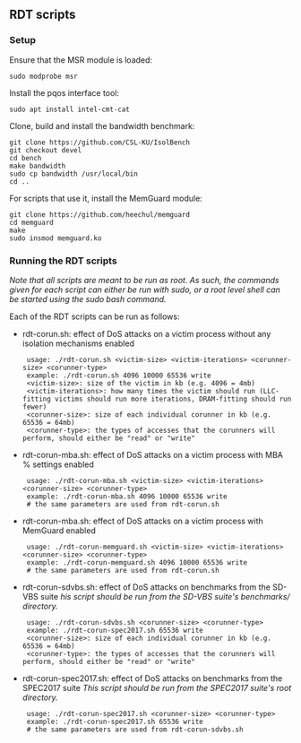 ## RDT scripts

### Setup

Ensure that the MSR module is loaded:

	sudo modprobe msr
	
Install the pqos interface tool:

	sudo apt install intel-cmt-cat

Clone, build and install the bandwidth benchmark:

	git clone https://github.com/CSL-KU/IsolBench
	git checkout devel
	cd bench
	make bandwidth
	sudo cp bandwidth /usr/local/bin
	cd ..
	
For scripts that use it, install the MemGuard module:

	git clone https://github.com/heechul/memguard
	cd memguard
	make
	sudo insmod memguard.ko
	
### Running the RDT scripts

*Note that all scripts are meant to be run as root. As such, the commands given for each script can either be run with sudo, or a root level shell can be started using the sudo bash command.*

Each of the RDT scripts can be run as follows:

- rdt-corun.sh: effect of DoS attacks on a victim process without any isolation mechanisms enabled

       usage: ./rdt-corun.sh <victim-size> <victim-iterations> <corunner-size> <corunner-type>
       example: ./rdt-corun.sh 4096 10000 65536 write
       <victim-size>: size of the victim in kb (e.g. 4096 = 4mb)
       <victim-iterations>: how many times the victim should run (LLC-fitting victims should run more iterations, DRAM-fitting should run fewer)
       <corunner-size>: size of each individual corunner in kb (e.g. 65536 = 64mb)
       <corunner-type>: the types of accesses that the corunners will perform, should either be "read" or "write"
	
- rdt-corun-mba.sh: effect of DoS attacks on a victim process with MBA % settings enabled

       usage: ./rdt-corun-mba.sh <victim-size> <victim-iterations> <corunner-size> <corunner-type>		
       example: ./rdt-corun-mba.sh 4096 10000 65536 write
       # the same parameters are used from rdt-corun.sh
	
- rdt-corun-mba.sh: effect of DoS attacks on a victim process with MemGuard enabled

       usage: ./rdt-corun-memguard.sh <victim-size> <victim-iterations> <corunner-size> <corunner-type>		
       example: ./rdt-corun-memguard.sh 4096 10000 65536 write
       # the same parameters are used from rdt-corun.sh
	
- rdt-corun-sdvbs.sh: effect of DoS attacks on benchmarks from the SD-VBS suite
*his script should be run from the SD-VBS suite's benchmarks/ directory.*
	
       usage: ./rdt-corun-sdvbs.sh <corunner-size> <corunner-type>		
       example: ./rdt-corun-spec2017.sh 65536 write
       <corunner-size>: size of each individual corunner in kb (e.g. 65536 = 64mb)
       <corunner-type>: the types of accesses that the corunners will perform, should either be "read" or "write"
	
- rdt-corun-spec2017.sh: effect of DoS attacks on benchmarks from the SPEC2017 suite
*This script should be run from the SPEC2017 suite's root directory.*
	
       usage: ./rdt-corun-spec2017.sh <corunner-size> <corunner-type>			
       example: ./rdt-corun-spec2017.sh 65536 write
       # the same parameters are used from rdt-corun-sdvbs.sh
